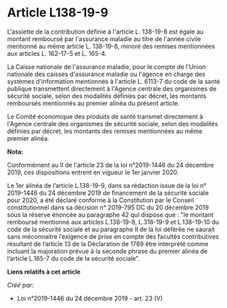 # Article L138-19-9

L'assiette de la contribution définie à l'article L. 138-19-8 est égale au montant remboursé par l'assurance maladie au titre
de l'année civile mentionné au même article L. 138-19-8, minoré des remises mentionnées aux articles L. 162-17-5 et L. 165-4.

La Caisse nationale de l'assurance maladie, pour le compte de l'Union nationale des caisses d'assurance maladie ou l'agence
en charge des systèmes d'information mentionnés à l'article L. 6113-7 du code de la santé publique transmettent directement à
l'Agence centrale des organismes de sécurité sociale, selon des modalités définies par décret, les montants remboursés
mentionnés au premier alinéa du présent article.

Le Comité économique des produits de santé transmet directement à l'Agence centrale des organismes de sécurité sociale, selon
des modalités définies par décret, les montants des remises mentionnées au même premier alinéa.

**Nota:**

Conformément au II de l'article 23 de la loi n°2019-1446 du 24 décembre 2019, ces dispositions entrent en vigueur le 1er
janvier 2020.

Le 1er alinéa de l’article L.138-19-9, dans sa rédaction issue de la loi n° 2019-1446 du 24 décembre 2019 de financement de
la sécurité sociale pour 2020, a été déclaré conforme à la Constitution par le Conseil constitutionnel dans sa décision n°
2019-795 DC du 20 décembre 2019 sous la réserve énoncée au paragraphe 42 qui dispose que : "le montant remboursé mentionné
aux articles L.138-19-8, L.318-19-9 et L.138-19-10 du code de la sécurité sociale et au paragraphe II de la loi déférée ne
saurait sans méconnaitre l’exigence de prise en compte des facultés contributives résultant de l’article 13 de la Déclaration
de 1789 être interprété comme incluant la majoration prévue à la seconde phrase du premier alinéa de l’article L.165-7 du
code de la sécurité sociale".

**Liens relatifs à cet article**

_Créé par_:

  - Loi n°2019-1446 du 24 décembre 2019 - art. 23 (V)
